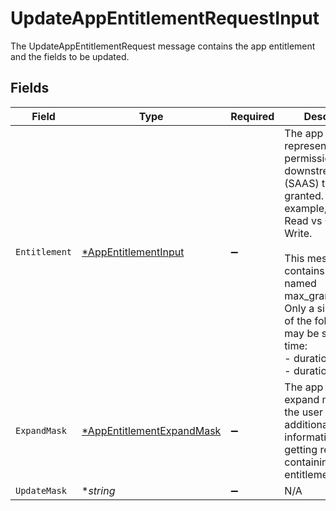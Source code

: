 # UpdateAppEntitlementRequestInput

The UpdateAppEntitlementRequest message contains the app entitlement and the fields to be updated.


## Fields

| Field                                                                                                                                                                                                                                                                                                 | Type                                                                                                                                                                                                                                                                                                  | Required                                                                                                                                                                                                                                                                                              | Description                                                                                                                                                                                                                                                                                           |
| ----------------------------------------------------------------------------------------------------------------------------------------------------------------------------------------------------------------------------------------------------------------------------------------------------- | ----------------------------------------------------------------------------------------------------------------------------------------------------------------------------------------------------------------------------------------------------------------------------------------------------- | ----------------------------------------------------------------------------------------------------------------------------------------------------------------------------------------------------------------------------------------------------------------------------------------------------- | ----------------------------------------------------------------------------------------------------------------------------------------------------------------------------------------------------------------------------------------------------------------------------------------------------- |
| `Entitlement`                                                                                                                                                                                                                                                                                         | [*AppEntitlementInput](../../models/shared/appentitlementinput.md)                                                                                                                                                                                                                                    | :heavy_minus_sign:                                                                                                                                                                                                                                                                                    | The app entitlement represents one permission in a downstream App (SAAS) that can be granted. For example, GitHub Read vs GitHub Write.<br/><br/>This message contains a oneof named max_grant_duration. Only a single field of the following list may be set at a time:<br/>  - durationUnset<br/>  - durationGrant<br/> |
| `ExpandMask`                                                                                                                                                                                                                                                                                          | [*AppEntitlementExpandMask](../../models/shared/appentitlementexpandmask.md)                                                                                                                                                                                                                          | :heavy_minus_sign:                                                                                                                                                                                                                                                                                    | The app entitlement expand mask allows the user to get additional information when getting responses containing app entitlement views.                                                                                                                                                                |
| `UpdateMask`                                                                                                                                                                                                                                                                                          | **string*                                                                                                                                                                                                                                                                                             | :heavy_minus_sign:                                                                                                                                                                                                                                                                                    | N/A                                                                                                                                                                                                                                                                                                   |
